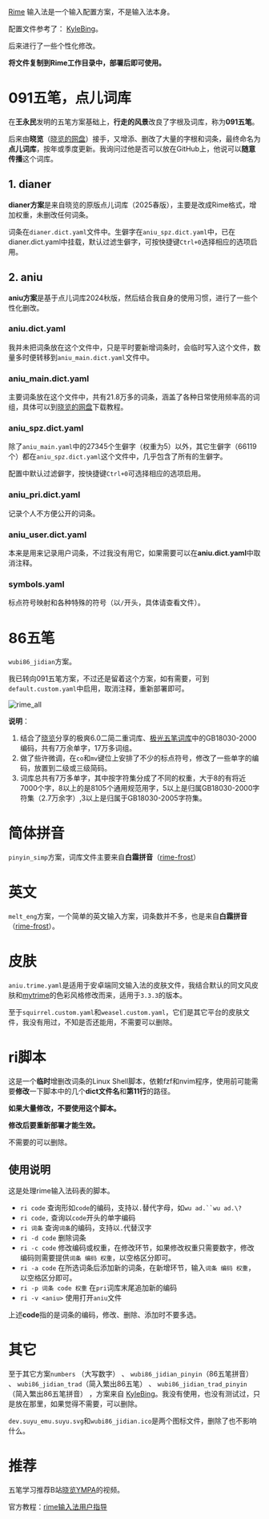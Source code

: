 [Rime](https://rime.im/) 输入法是一个输入配置方案，不是输入法本身。

配置文件参考了： [KyleBing](https://github.com/KyleBing/wubi-jidan-dict)。

后来进行了一些个性化修改。

**将文件复制到Rime工作目录中，部署后即可使用。**

# 091五笔，点儿词库

在**王永民**发明的五笔方案基础上，**行走的风景**改良了字根及词库，称为**091五笔**。

后来由**晓览**（[晓览的网盘](http://gaokuan.ysepan.com/)）接手，又增添、删改了大量的字根和词条，最终命名为**点儿词库**，按年或季度更新。我询问过他是否可以放在GitHub上，他说可以**随意传播**这个词库。
## 1. dianer

**dianer方案**是来自晓览的原版点儿词库（2025春版），主要是改成Rime格式，增加权重，未删改任何词条。

词条在`dianer.dict.yaml`文件中。生僻字在`aniu_spz.dict.yaml`中，已在dianer.dict.yaml中挂载，默认过滤生僻字，可按快捷键`Ctrl+0`选择相应的选项启用。

## 2. aniu
**aniu方案**是基于点儿词库2024秋版，然后结合我自身的使用习惯，进行了一些个性化删改。

### aniu.dict.yaml
我并未把词条放在这个文件中，只是平时要新增词条时，会临时写入这个文件，数量多时便转移到`aniu_main.dict.yaml`文件中。

### aniu_main.dict.yaml
主要词条放在这个文件中，共有21.8万多的词条，涵盖了各种日常使用频率高的词组，具体可以到[晓览的网盘](http://gaokuan.ysepan.com/)下载教程。

### aniu_spz.dict.yaml
除了`aniu_main.yaml`中的27345个生僻字（权重为5）以外，其它生僻字（66119个）都在`aniu_spz.dict.yaml`这个文件中，几乎包含了所有的生僻字。

配置中默认过滤僻字，按快捷键`Ctrl+0`可选择相应的选项启用。

### aniu_pri.dict.yaml
记录个人不方便公开的词条。

### aniu_user.dict.yaml
本来是用来记录用户词条，不过我没有用它，如果需要可以在**aniu.dict.yaml**中取消注释。

### symbols.yaml
标点符号映射和各种特殊的符号（以`/`开头，具体请查看文件）。

# 86五笔
`wubi86_jidian`方案。

我已转向091五笔方案，不过还是留着这个方案，如有需要，可到`default.custom.yaml`中启用，取消注释，重新部署即可。

![rime_all](https://github.com/KyleBing/rime-wubi86-jidian/assets/12215982/710c7e80-1660-48f1-bcc5-157c6bd3f662)

**说明**：
1. 结合了[晓览](http://gaokuan.ysepan.com/)分享的极爽6.0二简二重词库、[极光五笔词库](https://gitee.com/jack2583/wubi-tables.git)中的GB18030-2000编码，共有7万余单字，17万多词组。
2. 做了些许微调，在`co`和`mv`键位上安排了不少的标点符号，修改了一些单字的编码，放置到二级或三级简码。
3. 词库总共有7万多单字，其中按字符集分成了不同的权重，大于8的有将近7000个字，8以上的是8105个通用规范用字，5以上是归属GB18030-2000字符集（2.7万余字）,3以上是归属于GB18030-2005字符集。

 # 简体拼音
 `pinyin_simp`方案，词库文件主要来自**白霜拼音**（[rime-frost](https://github.com/gaboolic/rime-frost)）

 # 英文
 `melt_eng`方案，一个简单的英文输入方案，词条数并不多，也是来自**白霜拼音**（[rime-frost](https://github.com/gaboolic/rime-frost)）。

 # 皮肤
 `aniu.trime.yaml`是适用于安卓端同文输入法的皮肤文件，我结合默认的同文风皮肤和[mytrime](https://github.com/chwt163/mytrime)的色彩风格修改而来，适用于`3.3.3`的版本。

 至于`squirrel.custom.yaml`和`weasel.custom.yaml`，它们是其它平台的皮肤文件，我没有用过，不知是否还能用，不需要可以删除。

 # ri脚本
 这是一个**临时**增删改词条的Linux Shell脚本，依赖fzf和nvim程序，使用前可能需要**修改**一下脚本中的几个**dict文件名**和**第11行**的路径。

 **如果大量修改，不要使用这个脚本。**

 **修改后要重新部署才能生效。**

 不需要的可以删除。

 ## 使用说明
 这是处理rime输入法码表的脚本。

- `ri code`        查询形如`code`的编码，支持以`.`替代字母，如`wu ad.``wu ad.\?`
- `ri code,`       查询以`code`开头的单字编码
- `ri 词条`        查询`词条`的编码，支持以`.`代替汉字
- `ri -d code`                  删除词条
- `ri -c code`                  修改编码或权重，在修改环节，如果修改权重只需要数字，修改编码则需要提供`词条 编码 权重`，以空格区分即可。
- `ri -a code`                  在所选词条后添加新的词条，在新增环节，输入`词条 编码 权重`，以空格区分即可。
- `ri -p 词条 code 权重`         在`pri`词库末尾追加新的编码
- `ri -v <aniu>`    使用打开`aniu`文件


上述**code**指的是词条的编码，修改、删除、添加时不要多选。

 # 其它
 至于其它方案`numbers` （大写数字） 、 `wubi86_jidian_pinyin`（86五笔拼音） 、 `wubi86_jidian_trad`（简入繁出86五笔） 、 `wubi86_jidian_trad_pinyin`（简入繁出86五笔拼音） ，方案来自 [KyleBing](https://github.com/KyleBing/wubi-jidan-dict)。我没有使用，也没有测试过，只是放在那里，如果觉得不需要，可以删除。

 `dev.suyu_emu.suyu.svg`和`wubi86_jidian.ico`是两个图标文件，删除了也不影响什么。

 # 推荐
五笔学习推荐B站[晓览YMPA](https://space.bilibili.com/108585624)的视频。

官方教程：[rime输入法用户指导](https://github.com/rime/home/wiki/UserGuide)
